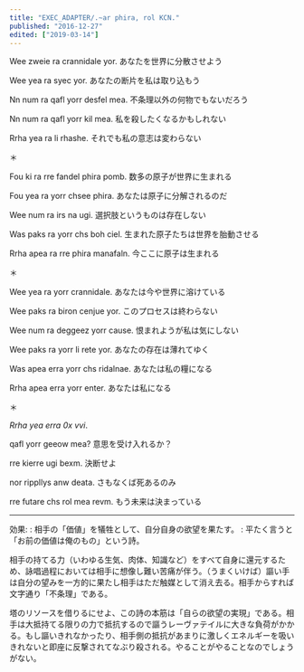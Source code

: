 ```yaml
---
title: "EXEC_ADAPTER/.~ar phira, rol KCN."
published: "2016-12-27"
edited: ["2019-03-14"]
---
```


Wee zweie ra crannidale yor.
あなたを世界に分散させよう

Wee yea ra syec yor.
あなたの断片を私は取り込もう

Nn num ra qafl yorr desfel mea.
不条理以外の何物でもないだろう

Nn num ra qafl yorr kil mea.
私を殺したくなるかもしれない

Rrha yea ra li rhashe.
それでも私の意志は変わらない

＊

Fou ki ra rre fandel phira pomb.
数多の原子が世界に生まれる

Fou yea ra yorr chsee phira.
あなたは原子に分解されるのだ

Wee num ra irs na ugi.
選択肢というものは存在しない

Was paks ra yorr chs boh ciel.
生まれた原子たちは世界を胎動させる

Rrha apea ra rre phira manafaln.
今ここに原子は生まれる

＊

Wee yea ra yorr crannidale.
あなたは今や世界に溶けている

Wee paks ra biron cenjue yor.
このプロセスは終わらない

Wee num ra deggeez yorr cause.
恨まれようが私は気にしない

Wee paks ra yorr li rete yor.
あなたの存在は薄れてゆく

Was apea erra yorr chs ridalnae.
あなたは私の糧になる

Rrha apea erra yorr enter.
あなたは私になる

＊

*Rrha yea erra 0x vvi*.

qafl yorr geeow mea?
意思を受け入れるか？

rre kierre ugi bexm.
決断せよ

nor rippllys anw deata.
さもなくば死あるのみ

rre futare chs rol mea revm.
もう未来は決まっている

---

効果:
: 相手の「価値」を犠牲として、自分自身の欲望を果たす。
: 平たく言うと「お前の価値は俺のもの」という詩。

相手の持てる力（いわゆる生気、肉体、知識など）をすべて自身に還元するため、詠唱過程においては相手に想像し難い苦痛が伴う。（うまくいけば）謳い手は自分の望みを一方的に果たし相手はただ触媒として消え去る。相手からすれば文字通り「不条理」である。

塔のリソースを借りるにせよ、この詩の本筋は「自らの欲望の実現」である。相手は大抵持てる限りの力で抵抗するので謳うレーヴァテイルに大きな負荷がかかる。もし謳いきれなかったり、相手側の抵抗があまりに激しくエネルギーを吸いきれないと即座に反撃されてなぶり殺される。やることがやることなのでしょうがない。

